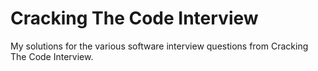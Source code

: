# Cracking The Code Interview

My solutions for the various software interview questions from Cracking The Code Interview.